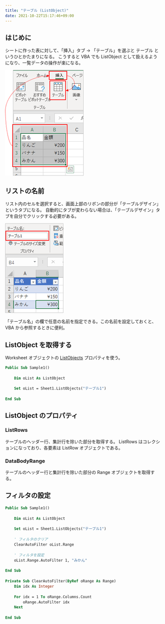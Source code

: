 ```yaml
---
title: "テーブル (ListObject)"
date: 2021-10-22T15:17:46+09:00
---
```


## はじめに
シートに作った表に対して、「挿入」タブ → 「テーブル」を選ぶと テーブル というひとかたまりになる。
こうすると VBA でも ListObject として扱えるようになり、一覧データの操作が楽になる。

![](2021-10-22-15-44-54.png)

## リストの名前
リスト内のセルを選択すると、画面上部のリボンの部分が「テーブルデザイン」というタブになる。
自動的にタブが変わらない場合は、「テーブルデザイン」タブを自分でクリックする必要がある。

![](2021-10-22-15-46-02.png)

「テーブル名」の欄で任意の名前を指定できる。この名前を設定しておくと、VBA から参照するときに便利。

## ListObject を取得する
Worksheet オブジェクトの [ListObjects](https://docs.microsoft.com/en-us/office/vba/api/excel.worksheet.listobjects) プロパティを使う。

```vb
Public Sub Sample1()

    Dim oList As ListObject
    
    Set oList = Sheet1.ListObjects("テーブル1")
    
End Sub
```

## ListObject のプロパティ

### ListRows
テーブルのヘッダー行、集計行を除いた部分を取得する。
ListRows はコレクションになっており、各要素は ListRow オブジェクトである。

### DataBodyRange
テーブルのヘッダー行と集計行を除いた部分の Range オブジェクトを取得する。

## フィルタの設定

```vb
Public Sub Sample1()

    Dim oList As ListObject
    
    Set oList = Sheet1.ListObjects("テーブル1")
    
    ' フィルタのクリア
    ClearAutoFilter oList.Range
    
    ' フィルタを設定
    oList.Range.AutoFilter 1, "みかん"
    
End Sub

Private Sub ClearAutoFilter(ByRef oRange As Range)
    Dim idx As Integer
    
    For idx = 1 To oRange.Columns.Count
        oRange.AutoFilter idx
    Next

End Sub
```
